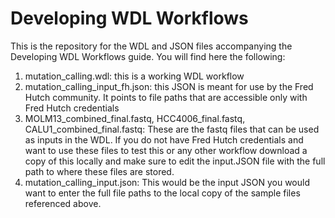 # Developing WDL Workflows
This is the repository for the WDL and JSON files accompanying the Developing WDL Workflows guide.
You will find here the following:
1. mutation_calling.wdl: this is a working WDL workflow
2. mutation_calling_input_fh.json: this JSON is meant for use by the Fred Hutch community. It points to file paths that are accessible only with Fred Hutch credentials
3. MOLM13_combined_final.fastq, HCC4006_final.fastq, CALU1_combined_final.fastq: These are the fastq files that can be used as inputs in the WDL. If you do not have Fred Hutch credentials and want to use these files to test this or any other workflow download a copy of this locally and make sure to edit the input.JSON file with the full path to where these files are stored.
4. mutation_calling_input.json: This would be the input JSON you would want to enter the full file paths to the local copy of the sample files referenced above. 
